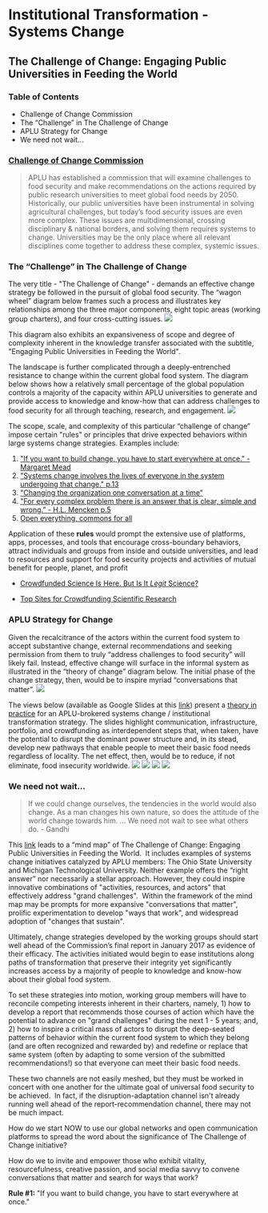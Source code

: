 # Institutional Transformation - Systems Change

## The Challenge of Change: Engaging Public Universities in Feeding the World

### Table of Contents
* Challenge of Change Commission
* The “Challenge” in The Challenge of Change
* APLU Strategy for Change
* We need not wait...

### [Challenge of Change Commission](http://www.aplu.org/projects-and-initiatives/international-programs/challenge-of-change/FoodandNutritionOnePager.pdf)
> APLU has established a commission that will examine challenges to food security and make recommendations on the actions required by public research universities to meet global food needs by 2050. Historically, our public universities have been instrumental in solving agricultural challenges, but today’s food security issues are even more complex. These issues are multidimensional, crossing disciplinary & national borders, and solving them requires systems to change. Universities may be the only place where all relevant disciplines come together to address these complex, systemic issues.

### The “Challenge” in The Challenge of Change
The very title - "The Challenge of Change" - demands an effective change strategy be followed in the pursuit of global food security. The “wagon wheel” diagram below frames such a process and illustrates key relationships among the three major components, eight topic areas (working group charters), and four cross-cutting issues.
![](Food%20Security%20Wagon%20Wheel%20Diagram.png)

This diagram also exhibits an expansiveness of scope and degree of complexity inherent in the knowledge transfer associated with the subtitle, "Engaging Public Universities in Feeding the World".

The landscape is further complicated through a deeply-entrenched resistance to change within the current global food system.  The diagram below shows how a relatively small percentage of the global population controls a majority of the capacity within APLU universities to generate and provide access to knowledge and know-how that can address challenges to food security for all through teaching, research, and engagement. 
![](Address%20Challenges%20to%20Food%20Security.jpg)

The scope, scale, and complexity of this particular “challenge of change” impose certain "rules" or principles that drive expected behaviors within large systems change strategies. Examples include:
 1. ["If you want to build change, you have to start everywhere at once." - Margaret Mead](http://www.joe.org/joe/1996october/a1.php)
 2. ["Systems change involves the lives of everyone in the system undergoing that change." p.13](http://www.florida-rti.org/educatorresources/mtss_book_implcomp_012612.pdf)
 3. ["Changing the organization one conversation at a time"](http://www.groupjazz.com/documents/ODP-V45No2-Kimball.pdf)
 4. ["For every complex problem there is an answer that is clear, simple and wrong.” - H.L. Mencken p.5](http://www.oecd.org/officialdocuments/publicdisplaydocumentpdf/?cote=EDU/CERI/CD/RD(2013)10&docLanguage=En)
 5. [Open everything, commons for all](http://commonstransition.org/wp-content/uploads/2014/11/Commons-Transition_-Policy-Proposals-for-a-P2P-Foundation.pdf)  

Application of these **rules** would prompt the extensive use of platforms, apps, processes, and tools that encourage cross-boundary behaviors, attract individuals and groups from inside and outside universities, and lead to resources and support for food security projects and activities of mutual benefit for people, planet, and profit
- [Crowdfunded Science Is Here. But Is It _Legit_ Science?](https://www.wired.com/2015/04/crowdfunded-science-legit-science/)

- [Top Sites for Crowdfunding Scientific Research](https://www.thebalance.com/top-sites-for-crowdfunding-scientific-research-985238) 

### APLU Strategy for Change
Given the recalcitrance of the actors within the current food system to accept substantive change, external recommendations and seeking permission from them to truly “address challenges to food security” will likely fail. Instead, effective change will surface in the informal system as illustrated in the “theory of change” diagram below. The initial phase of the change strategy, then, would be to inspire myriad “conversations that matter”.
![](Theory%20of%20Change-30.jpg)

The views below (available as Google Slides at this [link](https://docs.google.com/presentation/d/1-FpPls6emY5HOpCcRX7SVW6H0wIc6xu9uDlkb-9aGo8)) present a [theory in practice](http://www.aplu.org/projects-and-initiatives/international-programs/knowledge-center-for-advancing-development-through-higher-education/knowledge-center-documents/iagri-a-model-of-change-presentation-file.pdf) for an APLU-brokered systems change / institutional transformation strategy.  The slides highlight communication, infrastructure, portfolio, and crowdfunding as interdependent steps that, when taken, have the potential to disrupt the dominant power structure and, in its stead, develop new pathways that enable people to meet their basic food needs regardless of locality.  The net effect, then, would be to reduce, if not eliminate, food insecurity worldwide.
![](Open%20Communication%20Channels.jpg)
![](Expand%20Inclusive%20Infrastructure.jpg)
![](Develop%20Participatory%20Research%20Portfolio.jpg)
![](Adopt%20Crowdfunding%20Platforms.jpg)

### We need not wait...
> If we could change ourselves, the tendencies in the world would also change.  As a man changes his own nature, so does the attitude of the world change towards him. ... We need not wait to see what others do. - Gandhi

This [link](https://drive.google.com/open?id=0BxdGRSb8tFu1dnFBX2h5U3dEVmM) leads to a “mind map” of The Challenge of Change: Engaging Public Universities in Feeding the World.  It includes examples of systems change initiatives catalyzed by APLU members: The Ohio State University and Michigan Technological University.  Neither example offers the “right answer” nor necessarily a stellar approach. However, they could inspire innovative combinations of "activities, resources, and actors" that effectively address "grand challenges".  Within the framework of the mind map may be prompts for more expansive "conversations that matter", prolific experimentation to develop "ways that work", and widespread adoption of "changes that sustain". 

Ultimately, change strategies developed by the working groups should start well ahead of the Commission’s final report in January 2017 as evidence of their efficacy.  The activities initiated would begin to ease institutions along paths of transformation that preserve their integrity yet significantly increases access by a majority of people to knowledge and know-how about their global food system. 

To set these strategies into motion, working group members will have to reconcile competing interests inherent in their charters, namely, 1) how to develop a report that recommends those courses of action which have the potential to advance on "grand challenges" during the next 1 - 5 years; and, 2) how to inspire a critical mass of actors to disrupt the deep-seated patterns of behavior within the current food system to which they belong (and are often recognized and rewarded by) and redefine or replace that same system (often by adapting to some version of the submitted recommendations!) so that everyone can meet their basic food needs. 

These two channels are not easily meshed, but they must be worked in concert with one another for the ultimate goal of universal food security to be achieved.  In fact, if the disruption-adaptation channel isn't already running well ahead of the report-recommendation channel, there may not be much impact.

How do we start NOW to use our global networks and open communication platforms to spread the word about the significance of The Challenge of Change initiative?

How do we to invite and empower those who exhibit vitality, resourcefulness, creative passion, and social media savvy to convene conversations that matter and search for ways that work?

**Rule #1:** "If you want to build change, you have to start everywhere at once."


